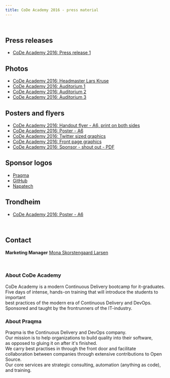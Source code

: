 ```yaml
---
title: CoDe Academy 2016 - press material
---
```


<br/>

## Press releases

* [CoDe Academy 2016: Press release 1](press_release-1/)


## Photos

* [CoDe Academy 2016: Headmaster Lars Kruse](lars_kruse.jpg)
* [CoDe Academy 2016: Auditorium 1](docker_classroom.jpg)
* [CoDe Academy 2016: Auditorium 2](taking_notes_auditorium.jpg)
* [CoDe Academy 2016: Auditorium 3](audience_auditorium.jpg)

## Posters and flyers

* [CoDe Academy 2016: Handout flyer - A6, print on both sides](code-academy-2016-flyer.pdf)
* [CoDe Academy 2016: Poster - A6](code-academy-2016-poster.pdf)
* [CoDe Academy 2016: Twitter sized graphics](code-academy-2016-twitter.jpg)
* [CoDe Academy 2016: Front page graphics](code-academy-2016-front.jpg)
* [CoDe Academy 2016: Sponsor - shout out - PDF](code-academy-2016-sponsor.pdf)

## Sponsor logos

* [Praqma](praqma_logo.eps)
* [GitHub](octocat.png)
* [Napatech](napatech.png)

## Trondheim

* [CoDe Academy 2016: Poster - A6](code-academy-2016-poster-trd.pdf)


<br/>

## Contact

__Marketing Manager__ [Mona Skorstengaard Larsen](mailto:mona@praqma.com)


<br/>

### About CoDe Academy

CoDe Academy is a modern Continuous Delivery bootcamp for it-graduates.<br/>
Five days of intense, hands-on training that will introduce the students to
important <br/> best practices of the modern era of Continuous Delivery and DevOps.<br/>
Sponsored and taught by the frontrunners of the IT-industry.

### About Praqma

Praqma is the Continuous Delivery and DevOps company.<br/>
Our mission is to help organizations to build quality into their software,<br/>
as opposed to gluing it on after it's finished.<br/>
We carry best practises in through the front door and facilitate <br/> collaboration
between companies through extensive contributions to Open Source.<br/>
Our core services are strategic consulting, automation (anything as code), and training.
